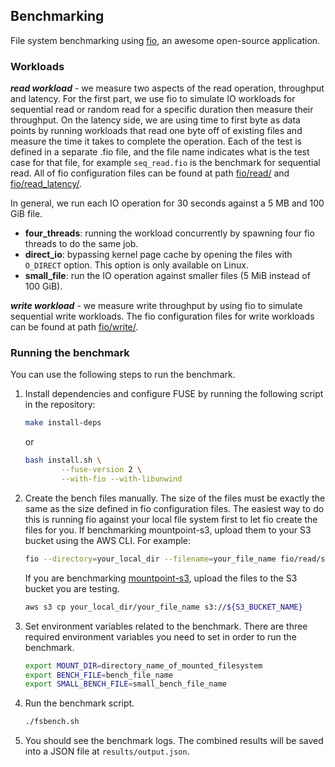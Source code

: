 ## Benchmarking

File system benchmarking using [fio](https://github.com/axboe/fio), an
awesome open-source application.

### Workloads

***read workload*** - we measure two aspects of the read operation,
throughput and latency. For the first part, we use fio to simulate IO
workloads for sequential read or random read for a specific duration then
measure their throughput. On the latency side, we are using time to first
byte as data points by running workloads that read one byte off of
existing files and measure the time it takes to complete the operation.
Each of the test is defined in a separate .fio file, and the file name
indicates what is the test case for that file, for example `seq_read.fio`
is the benchmark for sequential read. All of fio configuration files can
be found at path [fio/read/](./fio/read) and
[fio/read_latency/](./fio/read_latency).

In general, we run each IO operation for 30 seconds against a 5 MB and
100 GiB file.

* **four_threads**: running the workload concurrently by spawning four
  fio threads to do the same job.
* **direct_io**: bypassing kernel page cache by opening the files with
  `O_DIRECT` option. This option is only available on Linux.
* **small_file**: run the IO operation against smaller files (5 MiB
  instead of 100 GiB).

***write workload*** - we measure write throughput by using fio to
simulate sequential write workloads. The fio configuration files for
write workloads can be found at path
[fio/write/](./fio/write).

### Running the benchmark

You can use the following steps to run the benchmark.

1. Install dependencies and configure FUSE by running the following
   script in the repository:

   ```bash
   make install-deps
   ```

   or

   ```bash
   bash install.sh \
           --fuse-version 2 \
           --with-fio --with-libunwind
   ```

2. Create the bench files manually. The size of the files
   must be exactly the same as the size defined in fio configuration
   files. The easiest way to do this is running fio against your local
   file system first to let fio create the files for you. If benchmarking
   mountpoint-s3, upload them to your S3 bucket using the AWS
   CLI. For example:

   ```bash
   fio --directory=your_local_dir --filename=your_file_name fio/read/seq_read_small.fio
   ```

   If you are benchmarking
   [mountpoint-s3](https://github.com/awslabs/mountpoint-s3/), upload the
   files to the S3 bucket you are testing.

   ```bash
   aws s3 cp your_local_dir/your_file_name s3://${S3_BUCKET_NAME}
   ```

3. Set environment variables related to the benchmark. There are three
   required environment variables you need to set in order to run the
   benchmark.

   ```bash
   export MOUNT_DIR=directory_name_of_mounted_filesystem
   export BENCH_FILE=bench_file_name
   export SMALL_BENCH_FILE=small_bench_file_name
   ```

4. Run the benchmark script.

   ```bash
   ./fsbench.sh
   ```

5. You should see the benchmark logs. The combined results will be saved
   into a JSON file at `results/output.json`.
